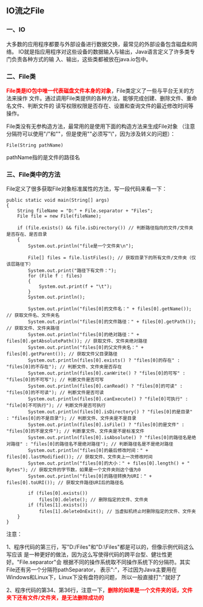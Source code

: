 ## IO流之File

### 一、IO
大多数的应用程序都要与外部设备进行数据交换，最常见的外部设备包含磁盘和网络。
IO就是指应用程序对这些设备的数据输入与输出，Java语言定义了许多类专门负责各种方式的输
入、输出，这些类都被放在java.io包中。

### 二、File类
**<font color='red'>File类是IO包中唯一代表磁盘文件本身的对象</font>**，File类定义了一些与平台无关的方法来操作
文件。通过调用File类提供的各种方法，能够完成创建、删除文件、重命名文件、判断文件的
读写权限权限是否存在、设置和查询文件的最近修改时间等操作。

File类没有无参构造方法，最常用的是使用下面的构造方法来生成File对象
（注意分隔符可以使用"/"和"\"，但是使用"\"必须写"\\"，因为涉及转义的问题）：

`File(String pathName)`

pathName指的是文件的路径名


### 三、File类中的方法
File定义了很多获取File对象标准属性的方法，写一段代码来看一下：

```
public static void main(String[] args)
{
    String fileName = "D:" + File.separator + "Files";
    File file = new File(fileName);
    
    if (file.exists() && file.isDirectory()) // 判断路径指向的文件/文件夹是否存在、是否目录
    {
        System.out.println("file是一个文件夹\n");
            
        File[] files = file.listFiles(); // 获取目录下的所有文件/文件夹（仅该层路径下）
        System.out.print("路径下有文件：");
        for (File f : files)
        {
            System.out.print(f + "\t");
        }
        System.out.println();
            
        System.out.println("files[0]的文件名：" + files[0].getName()); // 获取文件名、文件夹名
        System.out.println("files[0]的文件路径：" + files[0].getPath()); // 获取文件、文件夹路径
        System.out.println("files[0]的绝对路径：" + files[0].getAbsolutePath()); // 获取文件、文件夹绝对路径
        System.out.println("files[0]的父文件夹名：" + files[0].getParent()); // 获取文件父目录路径
        System.out.println(files[0].exists() ? "files[0]的存在" : "files[0]的不存在"); // 判断文件、文件夹是否存在
        System.out.println(files[0].canWrite() ? "files[0]的可写" : "files[0]的不可写"); // 判断文件是否可写
        System.out.println(files[0].canRead() ? "files[0]的可读" : "files[0]的不可读"); // 判断文件是否可读
        System.out.println(files[0].canExecute() ? "file[0]可执行" : "file[0]不可执行"); // 判断文件是否可执行
        System.out.println(files[0].isDirectory() ? "files[0]的是目录" : "files[0]的不是目录"); // 判断文件、文件夹是不是目录
        System.out.println(files[0].isFile() ? "files[0]的是文件" : "files[0]的不是文件"); // 判断拿文件、文件夹是不是标准文件
        System.out.println(files[0].isAbsolute() ? "files[0]的路径名是绝对路径" : "files[0]的路径名不是绝对路径"); // 判断路径名是不是绝对路径
        System.out.println("files[0]的最后修改时间：" + files[0].lastModified()); // 获取文件、文件夹上一次修改时间
        System.out.println("files[0]的大小：" + files[0].length() + " Bytes"); // 获取文件的字节数，如果是一个文件夹则这个值为0
        System.out.println("files[0]的路径转换为URI：" + files[0].toURI()); // 获取文件路径URI后的路径名
            
        if (files[0].exists())
            files[0].delete(); // 删除指定的文件、文件夹
        if (files[1].exists())
            files[1].deleteOnExit(); // 当虚拟机终止时删除指定的文件、文件夹
    }
}

```

注意：

1、程序代码的第三行，写"D:/Files"和"D:\\Files"都是可以的，但像示例代码这么写应该
是一种更好的做法，因为这么写使得代码的跨平台型、健壮性更好。"File.separator"会
根据不同的操作系统取不同操作系统下的分隔符。其实File还有另一个分隔符pathSeparator，
表示":"，不过因为Java主要用在Windows和Linux下，Linux下没有盘符的问题，
所以一般直接打":"就好了

2、程序代码的第34、第36行，注意一下，**<font color='red'>删除的如果是一个文件夹的话，文件夹下还有文件/文件夹，是无法删除成功的</font>**